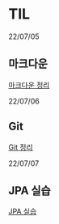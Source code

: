 # TIL


22/07/05
## 마크다운

[마크다운 정리](https://github.com/runedemonic/TIL/blob/master/%EB%A7%88%ED%81%AC%EB%8B%A4%EC%9A%B4.md)

22/07/06
## Git

[Git 정리](https://github.com/runedemonic/TIL/blob/master/Git.md)

22/07/07
## JPA 실습

[JPA 실습](https://github.com/runedemonic/TIL/blob/master/0707(JPA%20%EC%8D%A8%EB%B3%B4%EA%B8%B0).md)
